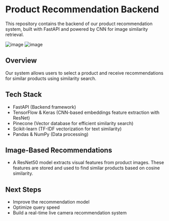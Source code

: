 # Product Recommendation Backend
This repository contains the backend of our product recommendation system, built with FastAPI and powered by CNN for image similarity retrieval.

![image](https://github.com/user-attachments/assets/c40b4595-4b47-4308-8c41-b55eb52d220a)
![image](https://github.com/user-attachments/assets/89613515-7508-4dfb-a3cf-969a87682aaa)

## Overview
Our system allows users to select a product and receive recommendations for similar products using similarity search.

## Tech Stack
- FastAPI (Backend framework)
- TensorFlow & Keras (CNN-based embeddings feature extraction with ResNet)
- Pinecone (Vector database for efficient similarity search)
- Scikit-learn (TF-IDF vectorization for text similarity)
- Pandas & NumPy (Data processing)

## Image-Based Recommendations
- A ResNet50 model extracts visual features from product images.
These features are stored and used to find similar products based on cosine similarity.

## Next Steps
- Improve the recommendation model
- Optimize query speed
- Build a real-time live camera recommendation system
